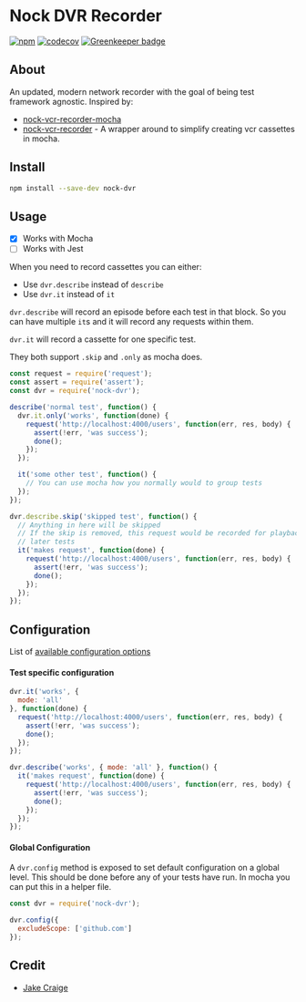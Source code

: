 # Nock DVR Recorder
[![npm](https://img.shields.io/npm/v/nock-dvr)](https://www.npmjs.com/package/nock-dvr)
[![codecov](https://codecov.io/gh/geoffdutton/nock-dvr/branch/master/graph/badge.svg)](https://codecov.io/gh/geoffdutton/nock-dvr)
[![Greenkeeper badge](https://badges.greenkeeper.io/geoffdutton/nock-dvr.svg)](https://greenkeeper.io/)

## About

An updated, modern network recorder with the goal of being test framework agnostic. Inspired by:
- [nock-vcr-recorder-mocha](https://github.com/poetic-labs/nock-vcr-recorder-mocha)
- [nock-vcr-recorder](https://github.com/poetic/nock-vcr-recorder) - A wrapper around to simplify
creating vcr cassettes in mocha.

## Install

```bash
npm install --save-dev nock-dvr
```

## Usage

- [x] Works with Mocha
- [ ] Works with Jest

When you need to record cassettes you can either:

- Use `dvr.describe` instead of `describe`
- Use `dvr.it` instead of `it`

`dvr.describe` will record an episode before each test in that block. So
you can have multiple `it`s and it will record any requests within them.

`dvr.it` will record a cassette for one specific test.

They both support `.skip` and `.only` as mocha does.

```js
const request = require('request');
const assert = require('assert');
const dvr = require('nock-dvr');

describe('normal test', function() {
  dvr.it.only('works', function(done) {
    request('http://localhost:4000/users', function(err, res, body) {
      assert(!err, 'was success');
      done();
    });
  });

  it('some other test', function() {
    // You can use mocha how you normally would to group tests
  });
});

dvr.describe.skip('skipped test', function() {
  // Anything in here will be skipped
  // If the skip is removed, this request would be recorded for playback in
  // later tests
  it('makes request', function(done) {
    request('http://localhost:4000/users', function(err, res, body) {
      assert(!err, 'was success');
      done();
    });
  });
});
```

## Configuration

List of [available configuration
options](https://github.com/poetic/nock-vcr-recorder#configuration)

#### Test specific configuration

```js
dvr.it('works', {
  mode: 'all'
}, function(done) {
  request('http://localhost:4000/users', function(err, res, body) {
    assert(!err, 'was success');
    done();
  });
});

dvr.describe('works', { mode: 'all' }, function() {
  it('makes request', function(done) {
    request('http://localhost:4000/users', function(err, res, body) {
      assert(!err, 'was success');
      done();
    });
  });
});
```

#### Global Configuration

A `dvr.config` method is exposed to set default configuration on a global level.
This should be done before any of your tests have run. In mocha you can put this
in a helper file.

```js
const dvr = require('nock-dvr');

dvr.config({
  excludeScope: ['github.com']
});
```

## Credit ##

* [Jake Craige](http://twitter.com/jakecraige)
